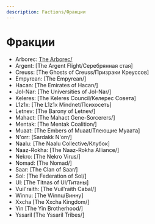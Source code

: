 ```yaml
---
description: Factions/Фракции
---
```

# Фракции
* Arborec: [The Arborec/](../factions/arborec.md)
* Argent: [The Argent Flight/Серебрянная стая]
* Creuss: [The Ghosts of Creuss/Призраки Креуссов]
* Empyrean: [The Empyrean/]
* Hacan: [The Emirates of Hacan/]
* Jol-Nar: [The Universities of Jol-Nar/]
* Keleres: [The Keleres Council/Келерес Совета]
* L1z1x: [The L1z1x Mindnet/Психосеть]
* Letnev: [The Barony of Letnev/]
* Mahact: [The Mahact Gene-Sorcerers/]
* Mentak: [The Mentak Coalition/]
* Muaat: [The Embers of Muaat/Тлеющие Муаата]
* N'orr: [Sardakk N'orr/]
* Naalu: [The Naalu Collective/Клубок]
* Naaz-Rokha: [The Naaz-Rokha Alliance/]
* Nekro: [The Nekro Virus/]
* Nomad: [The Nomad/]
* Saar: [The Clan of Saar/]
* Sol: [The Federation of Sol/]
* Ul: [The Titnas of Ul/Титаны]
* Vuil'raith: [The Vuil'raith Cabal/]
* Winnu: [The Winnu/Винну]
* Xxcha [The Xxcha Kingdom/]
* Yin [The Yin Brotherhood/]
* Yssaril [The Yssaril Tribes/]
